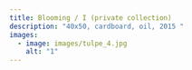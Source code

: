 ```yaml
---
title: Blooming / I (private collection)
description: "40x50, cardboard, oil, 2015 "
images:
  - image: images/tulpe_4.jpg
    alt: "1"
---
```

